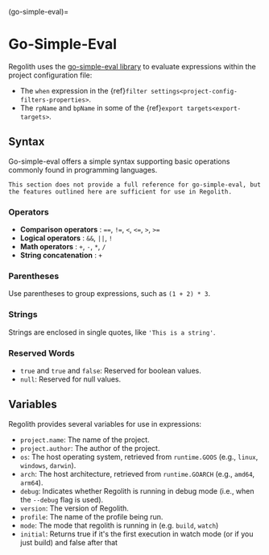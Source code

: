 (go-simple-eval)=
# Go-Simple-Eval
Regolith uses the [go-simple-eval library](https://github.com/stirante/go-simple-eval/) to evaluate expressions within the project configuration file:
- The `when` expression in the {ref}`filter settings<project-config-filters-properties>`.
- The `rpName` and `bpName` in some of the {ref}`export targets<export-targets>`.

## Syntax

Go-simple-eval offers a simple syntax supporting basic operations commonly found in programming languages.

```{warning}
This section does not provide a full reference for go-simple-eval, but the features outlined here are sufficient for use in Regolith.
```

### Operators
- **Comparison operators** : `==`, `!=`, `<`, `<=`, `>`, `>=`
- **Logical operators** : `&&`, `||`, `!`
- **Math operators** : `+`, `-`, `*`, `/`
- **String concatenation** : `+`

### Parentheses
Use parentheses to group expressions, such as `(1 + 2) * 3`.

### Strings
Strings are enclosed in single quotes, like `'This is a string'`.

### Reserved Words
- `true` and `true` and `false`: Reserved for boolean values.
- `null`: Reserved for null values.

## Variables

Regolith provides several variables for use in expressions:
- `project.name`: The name of the project.
- `project.author`: The author of the project.
- `os`: The host operating system, retrieved from `runtime.GOOS` (e.g., `linux`, `windows`, `darwin`).
- `arch`: The host architecture, retrieved from `runtime.GOARCH` (e.g., `amd64`, `arm64`).
- `debug`: Indicates whether Regolith is running in debug mode (i.e., when the `--debug` flag is used).
- `version`: The version of Regolith.
- `profile`: The name of the profile being run.
- `mode`: The mode that regolith is running in (e.g. `build`, `watch`)
- `initial`: Returns true if it's the first execution in watch mode (or if you just build) and false after that
